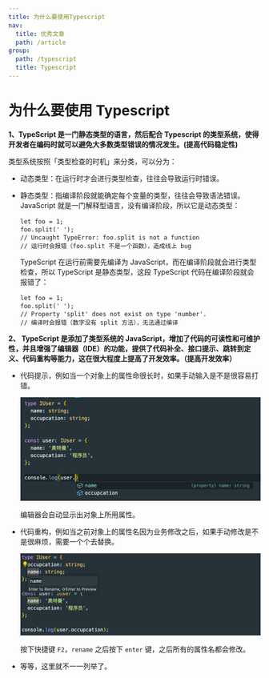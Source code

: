 ```yaml
---
title: 为什么要使用Typescript
nav:
  title: 优秀文章
  path: /article
group:
  path: /typescript
  title: Typescript
---
```


# 为什么要使用 Typescript

**1、TypeScript 是一门静态类型的语言，然后配合 Typescript 的类型系统，使得开发者在编码时就可以避免大多数类型错误的情况发生。(提高代码稳定性)**

类型系统按照「类型检查的时机」来分类，可以分为：

- 动态类型：在运行时才会进行类型检查，往往会导致运行时错误。
- 静态类型：指编译阶段就能确定每个变量的类型，往往会导致语法错误。
  JavaScript 就是一门解释型语言，没有编译阶段，所以它是动态类型：

  ```
  let foo = 1;
  foo.split(' ');
  // Uncaught TypeError: foo.split is not a function
  // 运行时会报错（foo.split 不是一个函数），造成线上 bug
  ```

  TypeScript 在运行前需要先编译为 JavaScript，而在编译阶段就会进行类型检查，所以 TypeScript 是静态类型，这段 TypeScript 代码在编译阶段就会报错了：

  ```
  let foo = 1;
  foo.split(' ');
  // Property 'split' does not exist on type 'number'.
  // 编译时会报错（数字没有 split 方法），无法通过编译
  ```

**2、 TypeScript 是添加了类型系统的 JavaScript，增加了代码的可读性和可维护性，并且增强了编辑器（IDE）的功能，提供了代码补全、接口提示、跳转到定义、代码重构等能力，这在很大程度上提高了开发效率。（提高开发效率）**

- 代码提示，例如当一个对象上的属性命很长时，如果手动输入是不是很容易打错。

  <img src="./image/one.png">

  编辑器会自动显示出对象上所用属性。

- 代码重构，例如当之前对象上的属性名因为业务修改之后，如果手动修改是不是很麻烦，需要一个个去替换。

  <img src="./image/two.png">

  按下快捷键 `F2`，`rename` 之后按下 `enter` 键，之后所有的属性名都会修改。

- 等等，这里就不一一列举了。
